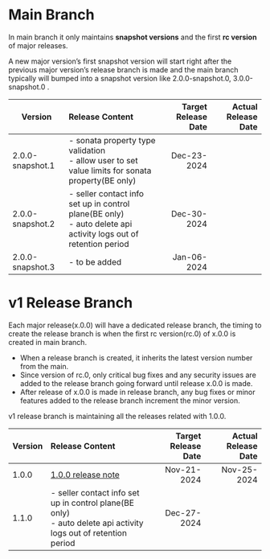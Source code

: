 # Main Branch

In main branch it only maintains **snapshot versions** and the first **rc version** of major releases.

A new major version’s first snapshot version will start right after the previous major version’s release branch is made and the main branch typically will bumped into a snapshot version like 2.0.0-snapshot.0, 3.0.0-snapshot.0 .


| Version          | Release Content       | Target Release Date  | Actual Release Date |
| -----------------|:---------------------| --------------------:|--------------------:|
| 2.0.0-snapshot.1 | - sonata property type validation<br>- allow user to set value limits for sonata property(BE only)  |      Dec-23-2024     |                     |
| 2.0.0-snapshot.2 | - seller contact info set up in control plane(BE only)<br>- auto delete api activity logs out of retention period |      Dec-30-2024     |                     |
| 2.0.0-snapshot.3 | - to be added               |      Jan-06-2024     |                     |


# v1 Release Branch

Each major release(x.0.0) will have a dedicated release branch, the timing to create the release branch is when the first rc version(rc.0) of x.0.0 is created in main branch.
- When a release branch is created, it inherits the latest version number from the main.
- Since version of rc.0, only critical bug fixes and any security issues are added to the release branch going forward until release x.0.0 is made.
- After release of x.0.0 is made in release branch, any bug fixes or minor features added to the release branch increment the minor version.

v1 release branch is maintaining all the releases related with 1.0.0.

| Version          | Release Content       | Target Release Date  | Actual Release Date |
| -----------------|:---------------------| --------------------:|--------------------:|
| 1.0.0 | [1.0.0 release note](https://github.com/mycloudnexus/kraken/releases/tag/v1.0.0)  |    Nov-21-2024       |           Nov-25-2024          |
| 1.1.0 | - seller contact info set up in control plane(BE only)<br>- auto delete api activity logs out of retention period  |      Dec-27-2024     |                     |
